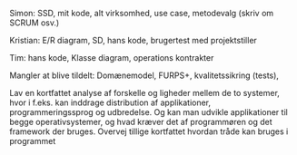 Simon: SSD, mit kode, alt virksomhed, use case, metodevalg (skriv om SCRUM osv.)

Kristian: E/R diagram, SD, hans kode, brugertest med projektstiller

Tim: hans kode, Klasse diagram, operations kontrakter


Mangler at blive tildelt: Domænemodel, FURPS+, kvalitetssikring (tests), 

Lav en kortfattet analyse af forskelle og ligheder mellem
de to systemer, hvor i f.eks. kan inddrage distribution af applikationer, programmeringssprog og
udbredelse. Og kan man udvikle applikationer til begge operativsystemer, og hvad kræver det af
programmøren og det framework der bruges.
Overvej tillige kortfattet hvordan tråde kan bruges i programmet
